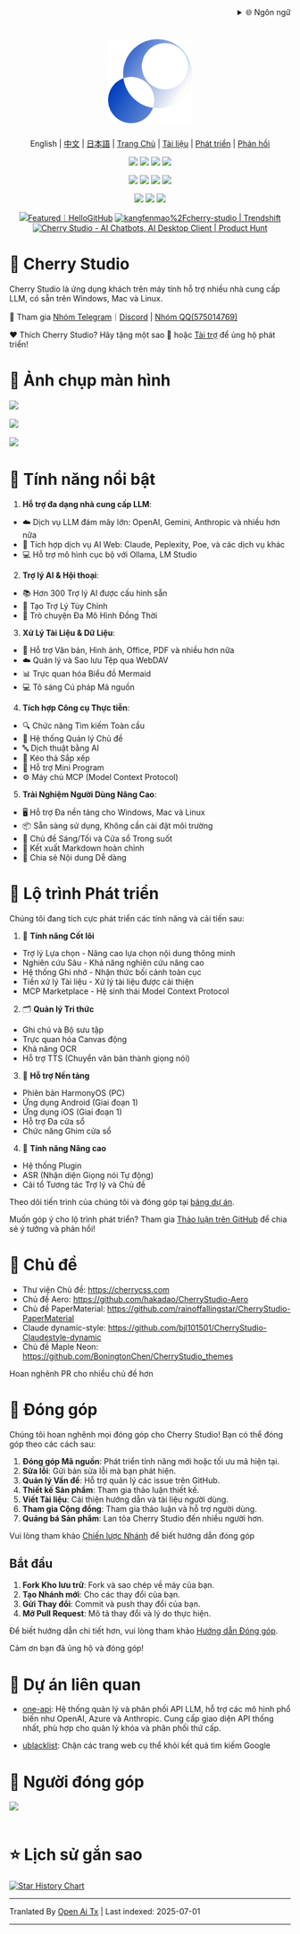 <div align="right" >
  <details>
    <summary >🌐 Ngôn ngữ</summary>
    <div>
      <div align="right">
        <p><a href="https://openaitx.github.io/view.html?user=CherryHQ&project=cherry-studio&lang=en">English</a></p>
        <p><a href="https://openaitx.github.io/view.html?user=CherryHQ&project=cherry-studio&lang=zh-CN">简体中文</a></p>
        <p><a href="https://openaitx.github.io/view.html?user=CherryHQ&project=cherry-studio&lang=zh-TW">繁體中文</a></p>
        <p><a href="https://openaitx.github.io/view.html?user=CherryHQ&project=cherry-studio&lang=ja">日本語</a></p>
        <p><a href="https://openaitx.github.io/view.html?user=CherryHQ&project=cherry-studio&lang=ko">한국어</a></p>
        <p><a href="https://openaitx.github.io/view.html?user=CherryHQ&project=cherry-studio&lang=hi">हिन्दी</a></p>
        <p><a href="https://openaitx.github.io/view.html?user=CherryHQ&project=cherry-studio&lang=th">ไทย</a></p>
        <p><a href="https://openaitx.github.io/view.html?user=CherryHQ&project=cherry-studio&lang=fr">Français</a></p>
        <p><a href="https://openaitx.github.io/view.html?user=CherryHQ&project=cherry-studio&lang=de">Deutsch</a></p>
        <p><a href="https://openaitx.github.io/view.html?user=CherryHQ&project=cherry-studio&lang=es">Español</a></p>
        <p><a href="https://openaitx.github.io/view.html?user=CherryHQ&project=cherry-studio&lang=it">Itapano</a></p>
        <p><a href="https://openaitx.github.io/view.html?user=CherryHQ&project=cherry-studio&lang=ru">Русский</a></p>
        <p><a href="https://openaitx.github.io/view.html?user=CherryHQ&project=cherry-studio&lang=pt">Português</a></p>
        <p><a href="https://openaitx.github.io/view.html?user=CherryHQ&project=cherry-studio&lang=nl">Nederlands</a></p>
        <p><a href="https://openaitx.github.io/view.html?user=CherryHQ&project=cherry-studio&lang=pl">Polski</a></p>
        <p><a href="https://openaitx.github.io/view.html?user=CherryHQ&project=cherry-studio&lang=ar">العربية</a></p>
        <p><a href="https://openaitx.github.io/view.html?user=CherryHQ&project=cherry-studio&lang=fa">فارسی</a></p>
        <p><a href="https://openaitx.github.io/view.html?user=CherryHQ&project=cherry-studio&lang=tr">Türkçe</a></p>
        <p><a href="https://openaitx.github.io/view.html?user=CherryHQ&project=cherry-studio&lang=vi">Tiếng Việt</a></p>
        <p><a href="https://openaitx.github.io/view.html?user=CherryHQ&project=cherry-studio&lang=id">Bahasa Indonesia</a></p>
      </div>
    </div>
  </details>
</div>

<h1 align="center">
  <a href="https://github.com/CherryHQ/cherry-studio/releases">
    <img src="https://github.com/CherryHQ/cherry-studio/blob/main/build/icon.png?raw=true" width="150" height="150" alt="banner" /><br>
  </a>
</h1>
  <p align="center">English | <a href="./docs/README.zh.md">中文</a> | <a href="./docs/README.ja.md">日本語</a> | <a href="https://cherry-ai.com">Trang Chủ</a> | <a href="https://docs.cherry-ai.com/cherry-studio-wen-dang/en-us">Tài liệu</a> | <a href="./docs/dev.md">Phát triển</a> | <a href="https://github.com/CherryHQ/cherry-studio/issues">Phản hồi</a><br></p>

<!-- 题头徽章组合 -->

<div align="center">

[![][deepwiki-shield]][deepwiki-link]
[![][twitter-shield]][twitter-link]
[![][discord-shield]][discord-link]
[![][telegram-shield]][telegram-link]

</div>

<!-- 项目统计徽章 -->

<div align="center">

[![][github-stars-shield]][github-stars-link]
[![][github-forks-shield]][github-forks-link]
[![][github-release-shield]][github-release-link]
[![][github-contributors-shield]][github-contributors-link]

</div>

<div align="center">

[![][license-shield]][license-link]
[![][commercial-shield]][commercial-link]
[![][sponsor-shield]][sponsor-link]

</div>

<div align="center">
 <a href="https://hellogithub.com/repository/1605492e1e2a4df3be07abfa4578dd37" target="_blank"><img src="https://api.hellogithub.com/v1/widgets/recommend.svg?rid=1605492e1e2a4df3be07abfa4578dd37" alt="Featured｜HelloGitHub" style="width: 200px; height: 43px;" width="200" height="43" /></a>
 <a href="https://trendshift.io/repositories/11772" target="_blank"><img src="https://trendshift.io/api/badge/repositories/11772" alt="kangfenmao%2Fcherry-studio | Trendshift" style="width: 250px; height: 55px;" width="250" height="55"/></a>
 <a href="https://www.producthunt.com/posts/cherry-studio?embed=true&utm_source=badge-featured&utm_medium=badge&utm_souce=badge-cherry&#0045;studio" target="_blank"><img src="https://api.producthunt.com/widgets/embed-image/v1/featured.svg?post_id=496640&theme=light" alt="Cherry&#0032;Studio - AI&#0032;Chatbots&#0044;&#0032;AI&#0032;Desktop&#0032;Client | Product Hunt" style="width: 200px; height: 43px;" width="200" height="43" /></a>
</div>

# 🍒 Cherry Studio

Cherry Studio là ứng dụng khách trên máy tính hỗ trợ nhiều nhà cung cấp LLM, có sẵn trên Windows, Mac và Linux.

👏 Tham gia [Nhóm Telegram](https://t.me/CherryStudioAI)｜[Discord](https://discord.gg/wez8HtpxqQ) | [Nhóm QQ(575014769)](https://qm.qq.com/q/lo0D4qVZKi)

❤️ Thích Cherry Studio? Hãy tặng một sao 🌟 hoặc [Tài trợ](https://raw.githubusercontent.com/CherryHQ/cherry-studio/main/docs/sponsor.md) để ủng hộ phát triển!

# 🌠 Ảnh chụp màn hình

![](https://github.com/user-attachments/assets/36dddb2c-e0fb-4a5f-9411-91447bab6e18)

![](https://github.com/user-attachments/assets/f549e8a0-2385-40b4-b52b-2039e39f2930)

![](https://github.com/user-attachments/assets/58e0237c-4d36-40de-b428-53051d982026)

# 🌟 Tính năng nổi bật

1. **Hỗ trợ đa dạng nhà cung cấp LLM**:

- ☁️ Dịch vụ LLM đám mây lớn: OpenAI, Gemini, Anthropic và nhiều hơn nữa
- 🔗 Tích hợp dịch vụ AI Web: Claude, Peplexity, Poe, và các dịch vụ khác
- 💻 Hỗ trợ mô hình cục bộ với Ollama, LM Studio

2. **Trợ lý AI & Hội thoại**:

- 📚 Hơn 300 Trợ lý AI được cấu hình sẵn
- 🤖 Tạo Trợ Lý Tùy Chỉnh
- 💬 Trò chuyện Đa Mô Hình Đồng Thời

3. **Xử Lý Tài Liệu & Dữ Liệu**:

- 📄 Hỗ trợ Văn bản, Hình ảnh, Office, PDF và nhiều hơn nữa
- ☁️ Quản lý và Sao lưu Tệp qua WebDAV
- 📊 Trực quan hóa Biểu đồ Mermaid
- 💻 Tô sáng Cú pháp Mã nguồn

4. **Tích hợp Công cụ Thực tiễn**:

- 🔍 Chức năng Tìm kiếm Toàn cầu
- 📝 Hệ thống Quản lý Chủ đề
- 🔤 Dịch thuật bằng AI
- 🎯 Kéo thả Sắp xếp
- 🔌 Hỗ trợ Mini Program
- ⚙️ Máy chủ MCP (Model Context Protocol)

5. **Trải Nghiệm Người Dùng Nâng Cao**:

- 🖥️ Hỗ trợ Đa nền tảng cho Windows, Mac và Linux
- 📦 Sẵn sàng sử dụng, Không cần cài đặt môi trường
- 🎨 Chủ đề Sáng/Tối và Cửa sổ Trong suốt
- 📝 Kết xuất Markdown hoàn chỉnh
- 🤲 Chia sẻ Nội dung Dễ dàng

# 📝 Lộ trình Phát triển

Chúng tôi đang tích cực phát triển các tính năng và cải tiến sau:

1. 🎯 **Tính năng Cốt lõi**

- Trợ lý Lựa chọn - Nâng cao lựa chọn nội dung thông minh
- Nghiên cứu Sâu - Khả năng nghiên cứu nâng cao
- Hệ thống Ghi nhớ - Nhận thức bối cảnh toàn cục
- Tiền xử lý Tài liệu - Xử lý tài liệu được cải thiện
- MCP Marketplace - Hệ sinh thái Model Context Protocol

2. 🗂 **Quản lý Tri thức**

- Ghi chú và Bộ sưu tập
- Trực quan hóa Canvas động
- Khả năng OCR
- Hỗ trợ TTS (Chuyển văn bản thành giọng nói)

3. 📱 **Hỗ trợ Nền tảng**

- Phiên bản HarmonyOS (PC)
- Ứng dụng Android (Giai đoạn 1)
- Ứng dụng iOS (Giai đoạn 1)
- Hỗ trợ Đa cửa sổ
- Chức năng Ghim cửa sổ

4. 🔌 **Tính năng Nâng cao**

- Hệ thống Plugin
- ASR (Nhận diện Giọng nói Tự động)
- Cải tổ Tương tác Trợ lý và Chủ đề

Theo dõi tiến trình của chúng tôi và đóng góp tại [bảng dự án](https://github.com/orgs/CherryHQ/projects/7).

Muốn góp ý cho lộ trình phát triển? Tham gia [Thảo luận trên GitHub](https://github.com/CherryHQ/cherry-studio/discussions) để chia sẻ ý tưởng và phản hồi!

# 🌈 Chủ đề

- Thư viện Chủ đề: <https://cherrycss.com>
- Chủ đề Aero: <https://github.com/hakadao/CherryStudio-Aero>
- Chủ đề PaperMaterial: <https://github.com/rainoffallingstar/CherryStudio-PaperMaterial>
- Claude dynamic-style: <https://github.com/bjl101501/CherryStudio-Claudestyle-dynamic>
- Chủ đề Maple Neon: <https://github.com/BoningtonChen/CherryStudio_themes>

Hoan nghênh PR cho nhiều chủ đề hơn

# 🤝 Đóng góp

Chúng tôi hoan nghênh mọi đóng góp cho Cherry Studio! Bạn có thể đóng góp theo các cách sau:

1. **Đóng góp Mã nguồn**: Phát triển tính năng mới hoặc tối ưu mã hiện tại.
2. **Sửa lỗi**: Gửi bản sửa lỗi mà bạn phát hiện.
3. **Quản lý Vấn đề**: Hỗ trợ quản lý các issue trên GitHub.
4. **Thiết kế Sản phẩm**: Tham gia thảo luận thiết kế.
5. **Viết Tài liệu**: Cải thiện hướng dẫn và tài liệu người dùng.
6. **Tham gia Cộng đồng**: Tham gia thảo luận và hỗ trợ người dùng.
7. **Quảng bá Sản phẩm**: Lan tỏa Cherry Studio đến nhiều người hơn.

Vui lòng tham khảo [Chiến lược Nhánh](https://raw.githubusercontent.com/CherryHQ/cherry-studio/main/docs/branching-strategy-en.md) để biết hướng dẫn đóng góp

## Bắt đầu

1. **Fork Kho lưu trữ**: Fork và sao chép về máy của bạn.
2. **Tạo Nhánh mới**: Cho các thay đổi của bạn.
3. **Gửi Thay đổi**: Commit và push thay đổi của bạn.
4. **Mở Pull Request**: Mô tả thay đổi và lý do thực hiện.

Để biết hướng dẫn chi tiết hơn, vui lòng tham khảo [Hướng dẫn Đóng góp](https://raw.githubusercontent.com/CherryHQ/cherry-studio/main/./CONTRIBUTING.md).

Cảm ơn bạn đã ủng hộ và đóng góp!

# 🔗 Dự án liên quan
- [one-api](https://github.com/songquanpeng/one-api): Hệ thống quản lý và phân phối API LLM, hỗ trợ các mô hình phổ biến như OpenAI, Azure và Anthropic. Cung cấp giao diện API thống nhất, phù hợp cho quản lý khóa và phân phối thứ cấp.

- [ublacklist](https://github.com/iorate/ublacklist): Chặn các trang web cụ thể khỏi kết quả tìm kiếm Google

# 🚀 Người đóng góp

<a href="https://github.com/CherryHQ/cherry-studio/graphs/contributors">
  <img src="https://contrib.rocks/image?repo=CherryHQ/cherry-studio" />
</a>
<br /><br />

# ⭐️ Lịch sử gắn sao

[![Star History Chart](https://api.star-history.com/svg?repos=CherryHQ/cherry-studio&type=Timeline)](https://star-history.com/#CherryHQ/cherry-studio&Timeline)

<!-- Links & Images -->
[deepwiki-shield]: https://img.shields.io/badge/Deepwiki-CherryHQ-0088CC?style=plastic
[deepwiki-link]: https://deepwiki.com/CherryHQ/cherry-studio
[twitter-shield]: https://img.shields.io/badge/Twitter-CherryStudioApp-0088CC?style=plastic&logo=x
[twitter-link]: https://twitter.com/CherryStudioHQ
[discord-shield]: https://img.shields.io/badge/Discord-@CherryStudio-0088CC?style=plastic&logo=discord
[discord-link]: https://discord.gg/wez8HtpxqQ
[telegram-shield]: https://img.shields.io/badge/Telegram-@CherryStudioAI-0088CC?style=plastic&logo=telegram
[telegram-link]: https://t.me/CherryStudioAI

<!-- Links & Images -->
[github-stars-shield]: https://img.shields.io/github/stars/CherryHQ/cherry-studio?style=social
[github-stars-link]: https://github.com/CherryHQ/cherry-studio/stargazers
[github-forks-shield]: https://img.shields.io/github/forks/CherryHQ/cherry-studio?style=social
[github-forks-link]: https://github.com/CherryHQ/cherry-studio/network
[github-release-shield]: https://img.shields.io/github/v/release/CherryHQ/cherry-studio
[github-release-link]: https://github.com/CherryHQ/cherry-studio/releases
[github-contributors-shield]: https://img.shields.io/github/contributors/CherryHQ/cherry-studio
[github-contributors-link]: https://github.com/CherryHQ/cherry-studio/graphs/contributors

<!-- Links & Images -->
[license-shield]: https://img.shields.io/badge/License-AGPLv3-important.svg?style=plastic&logo=gnu
[license-link]: https://www.gnu.org/licenses/agpl-3.0
[commercial-shield]: https://img.shields.io/badge/License-Contact-white.svg?style=plastic&logoColor=white&logo=telegram&color=blue
[commercial-link]: mailto:license@cherry-ai.com?subject=Commercial%20License%20Inquiry
[sponsor-shield]: https://img.shields.io/badge/Sponsor-FF6699.svg?style=plastic&logo=githubsponsors&logoColor=white
[sponsor-link]: https://github.com/CherryHQ/cherry-studio/blob/main/docs/sponsor.md


---


Tranlated By [Open Ai Tx](https://github.com/OpenAiTx/OpenAiTx) | Last indexed: 2025-07-01


---